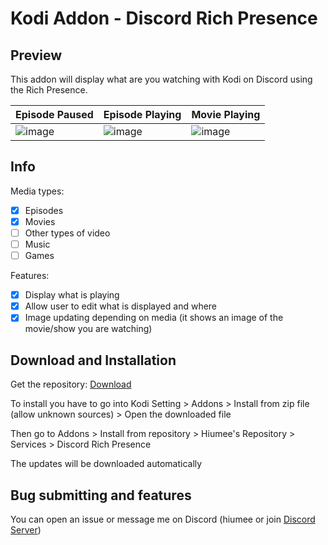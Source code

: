 # Kodi Addon - Discord Rich Presence

## Preview
This addon will display what are you watching with Kodi on Discord using the Rich Presence.

Episode Paused  | Episode Playing| Movie Playing
----------------|----------------|--------------
![image](https://user-images.githubusercontent.com/42638867/147386844-a7047547-2553-466d-99a3-10139916d71a.png)|![image](https://user-images.githubusercontent.com/42638867/147386853-e60f2031-61ff-4dfc-8cbe-f99cc159c73d.png)|![image](https://user-images.githubusercontent.com/42638867/147386930-b00d8f0a-b961-4e8f-9a42-6112f03eab45.png)

## Info
Media types:
- [x] Episodes
- [x] Movies
- [ ] Other types of video
- [ ] Music
- [ ] Games

Features:
- [x] Display what is playing
- [x] Allow user to edit what is displayed and where
- [x] Image updating depending on media (it shows an image of the movie/show you are watching)

## Download and Installation

Get the repository: [Download](https://github.com/Hiumee/kodi-repository/raw/main/zips/repository.hiumee/repository.hiumee-1.0.2.zip)

To install you have to go into Kodi Setting > Addons > Install from zip file (allow unknown sources) > Open the downloaded file

Then go to Addons > Install from repository > Hiumee's Repository > Services > Discord Rich Presence

The updates will be downloaded automatically

## Bug submitting and features
You can open an issue or message me on Discord (hiumee or join [Discord Server](https://discord.gg/MmCUM7dbjr))
